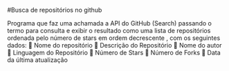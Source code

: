 #Busca de repositórios no github

Programa que faz uma achamada a API do GitHub (Search) passando o termo para consulta e exibir o resultado como uma lista de repositórios ordenada pelo número de stars em ordem decrescente , com os seguintes dados:  Nome do repositório  Descrição do Repositório  Nome do autor  Linguagem do Repositório  Número de Stars  Número de Forks  Data da última atualização



